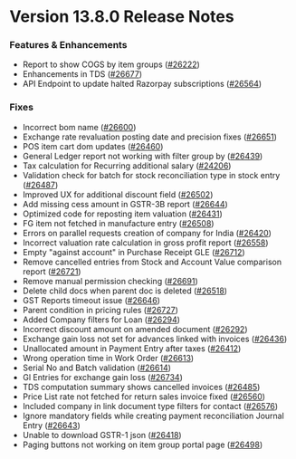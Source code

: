 # Version 13.8.0 Release Notes

### Features & Enhancements
- Report to show COGS by item groups ([#26222](https://github.com/saashqdev/erpnexus/pull/26222))
- Enhancements in TDS ([#26677](https://github.com/saashqdev/erpnexus/pull/26677))
- API Endpoint to update halted Razorpay subscriptions ([#26564](https://github.com/saashqdev/erpnexus/pull/26564))

### Fixes
- Incorrect bom name ([#26600](https://github.com/saashqdev/erpnexus/pull/26600))
- Exchange rate revaluation posting date and precision fixes ([#26651](https://github.com/saashqdev/erpnexus/pull/26651))
- POS item cart dom updates ([#26460](https://github.com/saashqdev/erpnexus/pull/26460))
- General Ledger report not working with filter group by ([#26439](https://github.com/saashqdev/erpnexus/pull/26438))
- Tax calculation for Recurring additional salary ([#24206](https://github.com/saashqdev/erpnexus/pull/24206))
- Validation check for batch for stock reconciliation type in stock entry ([#26487](https://github.com/saashqdev/erpnexus/pull/26487))
- Improved UX for additional discount field ([#26502](https://github.com/saashqdev/erpnexus/pull/26502))
- Add missing cess amount in GSTR-3B report ([#26644](https://github.com/saashqdev/erpnexus/pull/26644))
- Optimized code for reposting item valuation ([#26431](https://github.com/saashqdev/erpnexus/pull/26431))
- FG item not fetched in manufacture entry ([#26508](https://github.com/saashqdev/erpnexus/pull/26508))
- Errors on parallel requests creation of company for India  ([#26420](https://github.com/saashqdev/erpnexus/pull/26420))
- Incorrect valuation rate calculation in gross profit report ([#26558](https://github.com/saashqdev/erpnexus/pull/26558))
- Empty "against account" in Purchase Receipt GLE ([#26712](https://github.com/saashqdev/erpnexus/pull/26712))
- Remove cancelled entries from Stock and Account Value comparison report ([#26721](https://github.com/saashqdev/erpnexus/pull/26721))
- Remove manual permission checking ([#26691](https://github.com/saashqdev/erpnexus/pull/26691))
- Delete child docs when parent doc is deleted ([#26518](https://github.com/saashqdev/erpnexus/pull/26518))
- GST Reports timeout issue ([#26646](https://github.com/saashqdev/erpnexus/pull/26646))
- Parent condition in pricing rules ([#26727](https://github.com/saashqdev/erpnexus/pull/26727))
- Added Company filters for Loan ([#26294](https://github.com/saashqdev/erpnexus/pull/26294))
- Incorrect discount amount on amended document ([#26292](https://github.com/saashqdev/erpnexus/pull/26292))
- Exchange gain loss not set for advances linked with invoices ([#26436](https://github.com/saashqdev/erpnexus/pull/26436))
- Unallocated amount in Payment Entry after taxes ([#26412](https://github.com/saashqdev/erpnexus/pull/26412))
- Wrong operation time in Work Order ([#26613](https://github.com/saashqdev/erpnexus/pull/26613))
- Serial No and Batch validation ([#26614](https://github.com/saashqdev/erpnexus/pull/26614))
- Gl Entries for exchange gain loss ([#26734](https://github.com/saashqdev/erpnexus/pull/26734))
- TDS computation summary shows cancelled invoices ([#26485](https://github.com/saashqdev/erpnexus/pull/26485))
- Price List rate not fetched for return sales invoice fixed ([#26560](https://github.com/saashqdev/erpnexus/pull/26560))
- Included company in link document type filters for contact ([#26576](https://github.com/saashqdev/erpnexus/pull/26576))
- Ignore mandatory fields while creating payment reconciliation Journal Entry ([#26643](https://github.com/saashqdev/erpnexus/pull/26643))
- Unable to download GSTR-1 json ([#26418](https://github.com/saashqdev/erpnexus/pull/26418))
- Paging buttons not working on item group portal page ([#26498](https://github.com/saashqdev/erpnexus/pull/26498))
